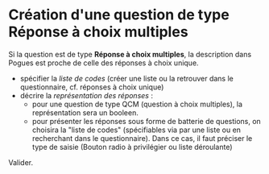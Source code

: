 # Création d'une question de type Réponse à choix multiples

Si la question est de type **Réponse à choix multiples**, la description dans Pogues est proche de celle des réponses à choix unique. 

- spécifier la _liste de codes_ (créer une liste ou la retrouver dans le questionnaire, cf. réponses à choix unique)
- décrire la _représentation des réponses_ :
  - pour une question de type QCM (question à choix multiples), la représentation sera un booleen.
  - pour présenter les réponses sous forme de batterie de questions, on choisira la "liste de codes" (spécifiables via par une liste ou en recherchant dans le questionnaire). Dans ce cas, il faut préciser le type de saisie (Bouton radio à privilégier ou liste déroulante)

Valider.
